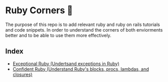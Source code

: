# Ruby Corners 💯

The purpose of this repo is to add relevant ruby and ruby on rails tutorials and code snippets.
In order to understand the corners of both enviorments better and to be able to use them more effectively.

## Index

- [Exceptional Ruby (Undertsand exceptions in Ruby)](https://github.com/daniel-enqz/exceptional-ruby/tree/master/exeptional_ruby)
- [Confident Ruby (Understand Ruby's blocks, procs, lambdas, and closures)](https://github.com/daniel-enqz/exceptional-ruby/tree/master/exeptional_ruby)
